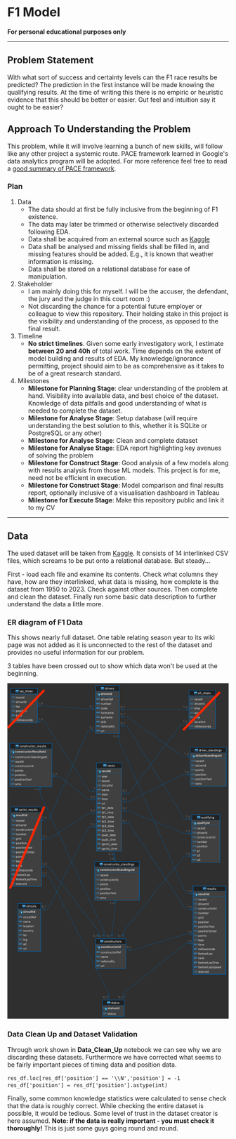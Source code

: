 # F1 Model

**For personal educational purposes only**

---

## Problem Statement

With what sort of success and certainty levels can the F1 race results be predicted?
The prediction in the first instance will be made knowing the qualifying results. At the time of writing this there is no empiric or heuristic evidence that this should be better or easier. Gut feel and intuition say it ought to be easier?

## Approach To Understanding the Problem

This problem, while it will involve learning a bunch of new skills, will follow like any other project a systemic route. PACE framework learned in Google's data analytics program will be adopted. For more reference feel free to read a [good summary of PACE framework](https://medium.com/p/12206e1ea536).


### Plan

1. Data
    - The data should at first be fully inclusive from the beginning of F1 existence.
    - The data may later be trimmed or otherwise selectively discarded following EDA.
    - Data shall be acquired from an external source such as [Kaggle](https://www.kaggle.com/datasets/rohanrao/formula-1-world-championship-1950-2020)
    - Data shall be analysed and missing fields shall be filled in, and missing features should be added. E.g., it is known that weather information is missing. 
    - Data shall be stored on a relational database for ease of manipulation.
2. Stakeholder
    - I am mainly doing this for myself. I will be the accuser, the defendant, the jury and the judge in this court room :)
    - Not discarding the chance for a potential future employer or colleague to view this repository. Their holding stake in this project is the visibility and understanding of the process, as opposed to the final result.
3. Timeline
    - **No strict timelines**. Given some early investigatory work, I estimate **between 20 and 40h** of total work. Time depends on the extent of model building and results of EDA. My knowledge/ignorance permitting, project should aim to be as comprehensive as it takes to be of a great research standard.
4. Milestones
    - **Milestone for Planning Stage**: clear understanding of the problem at hand. Visibility into available data, and best choice of the dataset. Knowledge of data pitfalls and good understanding of what is needed to complete the dataset.
    - **Milestone for Analyse Stage**: Setup database (will require understanding the best solution to this, whether it is SQLite or PostgreSQL or any other)
    - **Milestone for Analyse Stage**: Clean and complete dataset
    - **Milestone for Analyse Stage**: EDA report highlighting key avenues of solving the problem
    - **Milestone for Construct Stage**: Good analysis of a few models along with results analysis from those ML models. This project is for me, need not be efficient in execution. 
    - **Milestone for Construct Stage**: Model comparison and final results report, optionally inclusive of a visualisation dashboard in Tableau
    - **Milestone for Execute Stage**: Make this repository public and link it to my CV

---

## Data

The used dataset will be taken from [Kaggle](https://www.kaggle.com/datasets/rohanrao/formula-1-world-championship-1950-2020). It consists of 14 interlinked CSV files, which screams to be put onto a relational database. But steady...

First - load each file and examine its contents. Check what columns they have, how are they interlinked, what data is missing, how complete is the dataset from 1950 to 2023. Check against other sources. Then complete and clean the dataset. Finally run some basic data description to further understand the data a little more.

### ER diagram of F1 Data

This shows nearly full dataset. One table relating season year to its wiki page was not added as it is unconnected to the rest of the dataset and provides no useful information for our problem. 

3 tables have been crossed out to show which data won't be used at the beginning.

![ER diagram of F1](f1_dataset/F1_ER.png)  

### Data Clean Up and Dataset Validation

Through work shown in **Data_Clean_Up** notebook we can see why we are discarding these datasets. Furthermore we have corrected what seems to be fairly important pieces of timing data and position data. 


```
res_df.loc[res_df['position'] == '\\N','position'] = -1
res_df['position'] = res_df['position'].astype(int)
```

Finally, some common knowledge statistics were calculated to sense check that the data is roughly correct. While checking the entire dataset is possible, it would be tedious. Some level of trust in the dataset creator is here assumed. **Note: if the data is really important - you must check it thoroughly!** This is just some guys going round and round.

